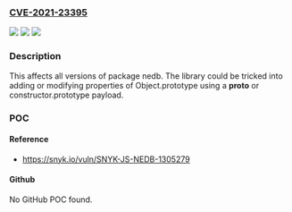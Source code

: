 ### [CVE-2021-23395](https://cve.mitre.org/cgi-bin/cvename.cgi?name=CVE-2021-23395)
![](https://img.shields.io/static/v1?label=Product&message=nedb&color=blue)
![](https://img.shields.io/static/v1?label=Version&message=%3E%3D%200%20&color=brighgreen)
![](https://img.shields.io/static/v1?label=Vulnerability&message=Prototype%20Pollution&color=brighgreen)

### Description

This affects all versions of package nedb. The library could be tricked into adding or modifying properties of Object.prototype using a __proto__ or constructor.prototype payload.

### POC

#### Reference
- https://snyk.io/vuln/SNYK-JS-NEDB-1305279

#### Github
No GitHub POC found.

